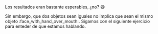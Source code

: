 Los resultados eran bastante esperables, ¿no? :sweat_smile:

Sin embargo, que dos objetos sean iguales no implica que sean el mismo objeto :face_with_hand_over_mouth:. Sigamos con el siguiente ejercicio para enteder de que estamos hablando.